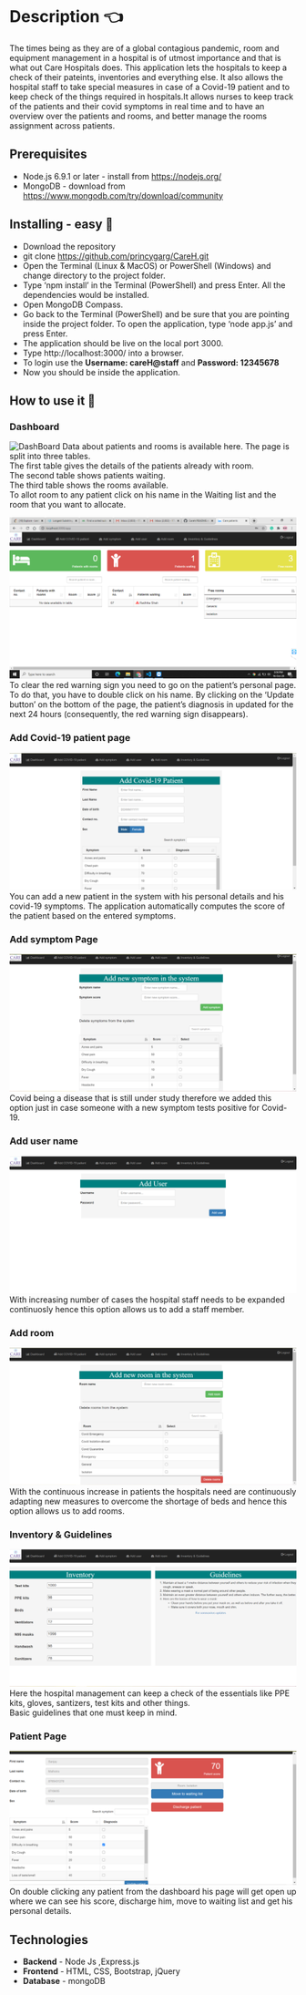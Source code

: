 # Description 👈
The times being as they are of a global contagious pandemic, room and equipment management in a hospital is of utmost importance and that is what out Care Hospitals does. This application lets the hospitals to keep a check of their pateints, inventories and everything else.  It also allows the hospital staff to take special measures in case of a Covid-19 patient and to keep check of the things required in hospitals.It allows nurses to keep track of the patients and their covid symptoms in real time and to have an overview over the patients and rooms, and better manage the rooms assignment across patients.

## Prerequisites

- Node.js 6.9.1 or later - install from https://nodejs.org/  
- MongoDB - download from https://www.mongodb.com/try/download/community

## Installing - easy 🔌

- Download the repository  
- git clone https://github.com/princygarg/CareH.git  
- Open the Terminal (Linux & MacOS) or PowerShell (Windows) and change directory to the project folder.  
- Type ‘npm install’ in the Terminal (PowerShell) and press Enter. All the dependencies would be installed.  
- Open MongoDB Compass.  
- Go back to the Terminal (PowerShell) and be sure that you are pointing inside the project folder. To open the application, type ‘node app.js’ and press Enter.  
- The application should be live on the local port 3000.  
- Type http://localhost:3000/ into a browser.  
- To login use the **Username: careH@staff** and **Password: 12345678**  
- Now you should be inside the application.  

## How to use it 📖
### Dashboard
![DashBoard](C:\Users\hp\Downloads/Homepage.png)
Data about patients and rooms is available here. The page is split into three tables.  
The first table gives the details of the patients already with room.  
The second table shows patients waiting.  
The third table shows the rooms available.  
To allot room to any patient click on his name in the Waiting list and the room that you want to allocate.  
  
  
![Alert](images/alert.png)
To clear the red warning sign you need to go on the patient’s personal page. To do that, you have to double click on his name. By clicking on the ‘Update button’ on the bottom of the page, the patient’s diagnosis in updated for the next 24 hours (consequently, the red warning sign disappears).

### Add Covid-19 patient page
![Add patient](images/Add_patient.PNG)
You can add a new patient in the system with his personal details and his covid-19 symptoms. The application automatically computes the score of the patient based on the entered symptoms.

### Add symptom Page
![Add symptom](images/Add_symptoms.PNG)
Covid being a disease that is still under study therefore we added this option just in case someone with a new symptom tests positive for Covid-19.

### Add user name
![Add user](images/Add_user.PNG)
With increasing number of cases the hospital staff needs to be expanded continuosly hence this option allows us to add a staff member.

### Add room
![Add room](images/Add_room.PNG)
With the continuous increase in patients the hospitals need are continuously adapting new measures to overcome the shortage of beds and hence this option allows us to add rooms.

### Inventory & Guidelines
![Inventory](images/Inventory.PNG)
Here the hospital management can keep a check of the essentials like PPE kits, gloves, santizers, test kits and other things.  
Basic guidelines that one must keep in mind.

### Patient Page
![Patient](images/Patient.PNG)
On double clicking any patient from the dashboard his page will get open up where we can see his score, discharge him, move to waiting list and get his personal details.


## Technologies 
- **Backend** - Node Js ,Express.js
- **Frontend** - HTML, CSS, Bootstrap, jQuery
- **Database** - mongoDB
